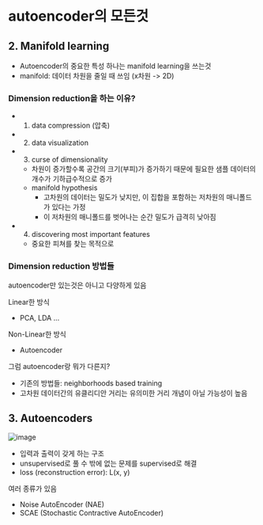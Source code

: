 # autoencoder의 모든것

## 2. Manifold learning

- Autoencoder의 중요한 특성 하나는 manifold learning을 쓰는것
- manifold: 데이터 차원을 줄일 때 쓰임 (x차원 -> 2D)

### Dimension reduction을 하는 이유?
  - 1. data compression (압축)
  - 2. data visualization
  - 3. curse of dimensionality
    - 차원이 증가할수록 공간의 크기(부피)가 증가하기 때문에 필요한 샘플 데이터의 개수가 기하급수적으로 증가
    - manifold hypothesis
      - 고차원의 데이터는 밀도가 낮지만, 이 집합을 포함하는 저차원의 매니폴드가 있다는 가정
      - 이 저차원의 매니폴드를 벗어나는 순간 밀도가 급격히 낮아짐
  - 4. discovering most important features
    - 중요한 피쳐를 찾는 목적으로

### Dimension reduction 방법들

autoencoder만 있는것은 아니고 다양하게 있음

Linear한 방식
- PCA, LDA ...

Non-Linear한 방식
- Autoencoder

그럼 autoencoder랑 뭐가 다른지?
- 기존의 방법들: neighborhoods based training
- 고차원 데이터간의 유클리디안 거리는 유의미한 거리 개념이 아닐 가능성이 높음


## 3. Autoencoders

![image](https://user-images.githubusercontent.com/23415251/156154895-48574d4a-204b-4b24-8337-1a0ee77247e5.png)

- 입력과 출력이 갖게 하는 구조
- unsupervised로 풀 수 밖에 없는 문제를 supervised로 해결
- loss (reconstruction error): L(x, y)

여러 종류가 있음
- Noise AutoEncoder (NAE)
- SCAE (Stochastic Contractive AutoEncoder)
